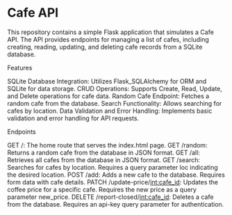 # Cafe API

This repository contains a simple Flask application that simulates a Cafe API. The API provides endpoints for managing a list of cafes, including creating, reading, updating, and deleting cafe records from a SQLite database.

Features

SQLite Database Integration: Utilizes Flask_SQLAlchemy for ORM and SQLite for data storage.
CRUD Operations: Supports Create, Read, Update, and Delete operations for cafe data.
Random Cafe Endpoint: Fetches a random cafe from the database.
Search Functionality: Allows searching for cafes by location.
Data Validation and Error Handling: Implements basic validation and error handling for API requests.

Endpoints

GET /: The home route that serves the index.html page.
GET /random: Returns a random cafe from the database in JSON format.
GET /all: Retrieves all cafes from the database in JSON format.
GET /search: Searches for cafes by location. Requires a query parameter loc indicating the desired location.
POST /add: Adds a new cafe to the database. Requires form data with cafe details.
PATCH /update-price/<int:cafe_id>: Updates the coffee price for a specific cafe. Requires the new price as a query parameter new_price.
DELETE /report-closed/<int:cafe_id>: Deletes a cafe from the database. Requires an api-key query parameter for authentication.
